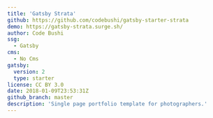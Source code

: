 ```yaml
---
title: 'Gatsby Strata'
github: https://github.com/codebushi/gatsby-starter-strata
demo: https://gatsby-strata.surge.sh/
author: Code Bushi
ssg:
  - Gatsby
cms:
  - No Cms
gatsby:
  version: 2
  type: starter
license: CC BY 3.0
date: 2018-01-09T23:53:31Z
github_branch: master
description: 'Single page portfolio template for photographers.'
---
```

